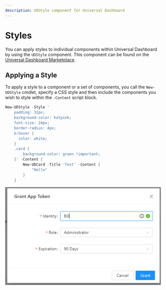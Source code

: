 ```yaml
---
description: UDStyle component for Universal Dashboard
---
```


# Styles

You can apply styles to individual components within Universal Dashboard by using the `UDStyle` component. This component can be found on the [Universal Dashboard Marketplace](https://marketplace.universaldashboard.io/Dashboard/UniversalDashboard.Style).

## Applying a Style

To apply a style to a component or a set of components, you call the `New-UDStyle` cmdlet, specify a CSS style and then include the components you wish to style within the `-Content` script block.

```PowerShell
New-UDStyle -Style '
    padding: 32px;
    background-color: hotpink;
    font-size: 24px;
    border-radius: 4px;
    &:hover {
      color: white;
    }
    .card {
        background-color: green !important;   
    }' -Content {
        New-UDCard -Title 'Test' -Content {
            "Hello"
        }
    }
```

![UDStyled card](../../.gitbook/assets/image%20%28168%29.png)

